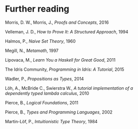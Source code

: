 # Further reading

Morris, D. W., Morris, J., _Proofs and Concepts_, 2016

Velleman, J. D., _How to Prove It: A Structured Approach_, 1994

Halmos, P., _Naive Set Theory_, 1960

Megill, N., _Metamath_, 1997

Lipovaca, M., _Learn You a Haskell for Great Good_, 2011

The Idris Community, _Programming in Idris: A Tutorial_, 2015

Wadler, P., _Propositions as Types_, 2014

L&#246;h, A., McBride C., Swierstra W., _A tutorial implementation of a dependently typed lambda calculus_, 2010

Pierce, B., _Logical Foundations_, 2011

Pierce, B., _Types and Programming Languages_, 2002

Martin-L&#246;f, P., _Intuitionistic Type Theory_, 1984
